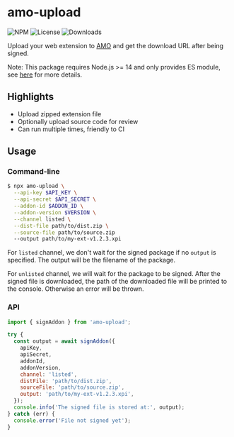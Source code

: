 # amo-upload

![NPM](https://img.shields.io/npm/v/amo-upload.svg)
![License](https://img.shields.io/npm/l/amo-upload.svg)
![Downloads](https://img.shields.io/npm/dt/amo-upload.svg)

Upload your web extension to [AMO](https://addons.mozilla.org/) and get the download URL after being signed.

Note: This package requires Node.js >= 14 and only provides ES module, see [here](https://gist.github.com/sindresorhus/a39789f98801d908bbc7ff3ecc99d99c) for more details.

## Highlights

- Upload zipped extension file
- Optionally upload source code for review
- Can run multiple times, friendly to CI

## Usage

### Command-line

```bash
$ npx amo-upload \
  --api-key $API_KEY \
  --api-secret $API_SECRET \
  --addon-id $ADDON_ID \
  --addon-version $VERSION \
  --channel listed \
  --dist-file path/to/dist.zip \
  --source-file path/to/source.zip
  --output path/to/my-ext-v1.2.3.xpi
```

For `listed` channel, we don't wait for the signed package if no `output` is specified. The output will be the filename of the package.

For `unlisted` channel, we will wait for the package to be signed. After the signed file is downloaded, the path of the downloaded file will be printed to the console. Otherwise an error will be thrown.

### API

```js
import { signAddon } from 'amo-upload';

try {
  const output = await signAddon({
    apiKey,
    apiSecret,
    addonId,
    addonVersion,
    channel: 'listed',
    distFile: 'path/to/dist.zip',
    sourceFile: 'path/to/source.zip',
    output: 'path/to/my-ext-v1.2.3.xpi',
  });
  console.info('The signed file is stored at:', output);
} catch (err) {
  console.error('File not signed yet');
}
```
